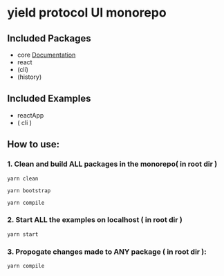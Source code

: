 # yield protocol UI monorepo #

## Included Packages ##
- core  [Documentation](https://silver-engine-e5b67cb1.pages.github.io/)
- react
- (cli)
- (history)

## Included Examples ##
- reactApp
- ( cli ) 

## How to use: ## 
### 1. Clean and build ALL packages in the monorepo( in root dir ) ### 

`yarn clean`

`yarn bootstrap`

`yarn compile`

### 2. Start ALL the examples on localhost ( in root dir ) ### 

`yarn start`

### 3. Propogate changes made to ANY package ( in root dir ): ### 

`yarn compile` 
